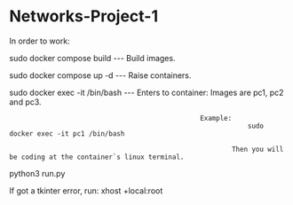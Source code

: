 # Networks-Project-1

In order to work:

sudo docker compose build --- Build images.

sudo docker compose up -d    --- Raise containers.

sudo docker exec -it <image-name> /bin/bash     --- Enters to container: Images are pc1,    pc2 and pc3.

                                                    Example:
                                                                sudo docker exec -it pc1 /bin/bash  

                                                            Then you will be coding at the container`s linux terminal.

python3 run.py

If got a tkinter error, run:
    xhost +local:root

    